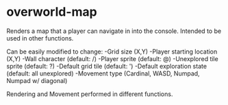 # overworld-map

Renders a map that a player can navigate in into the console. Intended to be used in other functions.

Can be easily modified to change:
-Grid size (X,Y)
-Player starting location (X,Y)
-Wall character (default: /)
-Player sprite (default: @)
-Unexplored tile sprite (default: ?)
-Default grid tile (default: ')
-Default exploration state (default: all unexplored)
-Movement type (Cardinal, WASD, Numpad, Numpad w/ diagonal)

Rendering and Movement performed in different functions.
